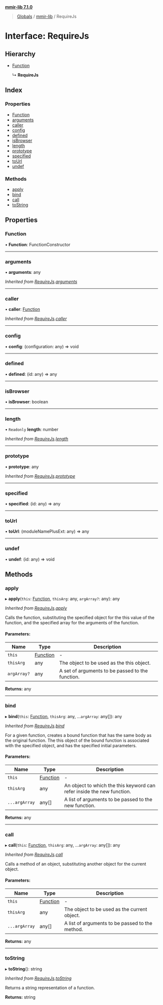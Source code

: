 **[mmir-lib 7.1.0](../README.md)**

> [Globals](../README.md) / [mmir-lib](../modules/mmir_lib.md) / RequireJs

# Interface: RequireJs

## Hierarchy

* [Function](mmir_lib.requirejs.md#function)

  ↳ **RequireJs**

## Index

### Properties

* [Function](mmir_lib.requirejs.md#function)
* [arguments](mmir_lib.requirejs.md#arguments)
* [caller](mmir_lib.requirejs.md#caller)
* [config](mmir_lib.requirejs.md#config)
* [defined](mmir_lib.requirejs.md#defined)
* [isBrowser](mmir_lib.requirejs.md#isbrowser)
* [length](mmir_lib.requirejs.md#length)
* [prototype](mmir_lib.requirejs.md#prototype)
* [specified](mmir_lib.requirejs.md#specified)
* [toUrl](mmir_lib.requirejs.md#tourl)
* [undef](mmir_lib.requirejs.md#undef)

### Methods

* [apply](mmir_lib.requirejs.md#apply)
* [bind](mmir_lib.requirejs.md#bind)
* [call](mmir_lib.requirejs.md#call)
* [toString](mmir_lib.requirejs.md#tostring)

## Properties

### Function

•  **Function**: FunctionConstructor

___

### arguments

•  **arguments**: any

*Inherited from [RequireJs](mmir_lib.requirejs.md).[arguments](mmir_lib.requirejs.md#arguments)*

___

### caller

•  **caller**: [Function](mmir_lib.requirejs.md#function)

*Inherited from [RequireJs](mmir_lib.requirejs.md).[caller](mmir_lib.requirejs.md#caller)*

___

### config

•  **config**: (configuration: any) => void

___

### defined

•  **defined**: (id: any) => any

___

### isBrowser

•  **isBrowser**: boolean

___

### length

• `Readonly` **length**: number

*Inherited from [RequireJs](mmir_lib.requirejs.md).[length](mmir_lib.requirejs.md#length)*

___

### prototype

•  **prototype**: any

*Inherited from [RequireJs](mmir_lib.requirejs.md).[prototype](mmir_lib.requirejs.md#prototype)*

___

### specified

•  **specified**: (id: any) => any

___

### toUrl

•  **toUrl**: (moduleNamePlusExt: any) => any

___

### undef

•  **undef**: (id: any) => void

## Methods

### apply

▸ **apply**(`this`: [Function](mmir_lib.requirejs.md#function), `thisArg`: any, `argArray?`: any): any

*Inherited from [RequireJs](mmir_lib.requirejs.md).[apply](mmir_lib.requirejs.md#apply)*

Calls the function, substituting the specified object for the this value of the function, and the specified array for the arguments of the function.

#### Parameters:

Name | Type | Description |
------ | ------ | ------ |
`this` | [Function](mmir_lib.requirejs.md#function) | - |
`thisArg` | any | The object to be used as the this object. |
`argArray?` | any | A set of arguments to be passed to the function.  |

**Returns:** any

___

### bind

▸ **bind**(`this`: [Function](mmir_lib.requirejs.md#function), `thisArg`: any, ...`argArray`: any[]): any

*Inherited from [RequireJs](mmir_lib.requirejs.md).[bind](mmir_lib.requirejs.md#bind)*

For a given function, creates a bound function that has the same body as the original function.
The this object of the bound function is associated with the specified object, and has the specified initial parameters.

#### Parameters:

Name | Type | Description |
------ | ------ | ------ |
`this` | [Function](mmir_lib.requirejs.md#function) | - |
`thisArg` | any | An object to which the this keyword can refer inside the new function. |
`...argArray` | any[] | A list of arguments to be passed to the new function.  |

**Returns:** any

___

### call

▸ **call**(`this`: [Function](mmir_lib.requirejs.md#function), `thisArg`: any, ...`argArray`: any[]): any

*Inherited from [RequireJs](mmir_lib.requirejs.md).[call](mmir_lib.requirejs.md#call)*

Calls a method of an object, substituting another object for the current object.

#### Parameters:

Name | Type | Description |
------ | ------ | ------ |
`this` | [Function](mmir_lib.requirejs.md#function) | - |
`thisArg` | any | The object to be used as the current object. |
`...argArray` | any[] | A list of arguments to be passed to the method.  |

**Returns:** any

___

### toString

▸ **toString**(): string

*Inherited from [RequireJs](mmir_lib.requirejs.md).[toString](mmir_lib.requirejs.md#tostring)*

Returns a string representation of a function.

**Returns:** string
